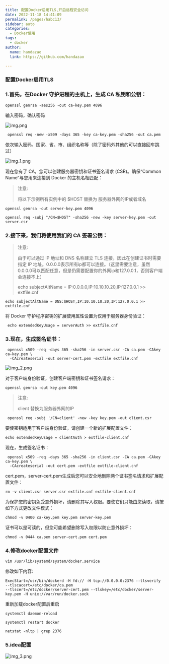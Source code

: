 ```yaml
---
title: 配置Docker启用TLS,开启远程安全访问
date: 2022-11-18 14:41:09 
permalink: /pages/habc13/ 
sidebar: auto 
categories:
  - Docker使用 
tags:
  - docker
author:
  name: handazao
  link: https://github.com/handazao

---
```



### 配置Docker启用TLS

### 1.首先，在Docker 守护进程的主机上，生成 CA 私钥和公钥：

```shell
openssl genrsa -aes256 -out ca-key.pem 4096
```

输入密码，确认密码

![img.png](/img/img.png)

```shell
 openssl req -new -x509 -days 365 -key ca-key.pem -sha256 -out ca.pem
```

依次输入密码、国家、省、市、组织名称等（除了密码外其他的可以直接回车跳过）

![img_1.png](/img/img_1.png)

现在您有了 CA，您可以创建服务器密钥和证书签名请求 (CSR)。确保“Common Name”与您用来连接到 Docker 的主机名相匹配：

> 注意:
>
> 将以下示例所有实例中的 $HOST 替换为 服务器外网的IP或者域名

```shell
openssl genrsa -out server-key.pem 4096

openssl req -subj "/CN=$HOST" -sha256 -new -key server-key.pem -out server.csr
```

### 2.接下来，我们将使用我们的 CA 签署公钥：

> 注意:
>
> 由于可以通过 IP 地址和 DNS 名称建立 TLS 连接，因此在创建证书时需要指定 IP 地址。0.0.0.0表示所有ip都可以连接。（这里需要注意，虽然0.0.0.0可以匹配任意，但是仍需要配置你的外网ip和127.0.0.1，否则客户端会连接不上）
>
> echo subjectAltName = IP:0.0.0.0,IP:10.10.10.20,IP:127.0.0.1 >> extfile.cnf

```shell
echo subjectAltName = DNS:$HOST,IP:10.10.10.20,IP:127.0.0.1 >> extfile.cnf
```

将 Docker 守护程序密钥的扩展使用属性设置为仅用于服务器身份验证：

```shell
 echo extendedKeyUsage = serverAuth >> extfile.cnf

```

### 3.现在，生成签名证书：

```shell
 openssl x509 -req -days 365 -sha256 -in server.csr -CA ca.pem -CAkey ca-key.pem \
  -CAcreateserial -out server-cert.pem -extfile extfile.cnf
```

![img_2.png](/img/img_2.png)

对于客户端身份验证，创建客户端密钥和证书签名请求：

```shell
openssl genrsa -out key.pem 4096
```

> 注意:
> 
> client 替换为服务器外网的IP
```shell
 openssl req -subj '/CN=client' -new -key key.pem -out client.csr

```

要使密钥适用于客户端身份验证，请创建一个新的扩展配置文件：

```shell
echo extendedKeyUsage = clientAuth > extfile-client.cnf
```

现在，生成签名证书：

```shell
 openssl x509 -req -days 365 -sha256 -in client.csr -CA ca.pem -CAkey ca-key.pem \
  -CAcreateserial -out cert.pem -extfile extfile-client.cnf
```

cert.pem，server-cert.pem生成后您可以安全地删除两个证书签名请求和扩展配置文件：

```shell
rm -v client.csr server.csr extfile.cnf extfile-client.cnf
```

为保护您的密钥免受意外损坏，请删除其写入权限。要使它们只能由您读取，请按如下方式更改文件模式：

```shell
chmod -v 0400 ca-key.pem key.pem server-key.pem
```

证书可以是可读的，但您可能希望删除写入权限以防止意外损坏：

```shell
chmod -v 0444 ca.pem server-cert.pem cert.pem
```

### 4.修改docker配置文件

```shell
vim /usr/lib/systemd/system/docker.service
```
修改如下内容:
```
ExecStart=/usr/bin/dockerd -H fd:// -H tcp://0.0.0.0:2376 --tlsverify --tlscacert=/etc/docker/ca.pem
--tlscert=/etc/docker/server-cert.pem --tlskey=/etc/docker/server-key.pem -H unix://var/run/docker.sock
```

重新加载docker配置后重启

```shell
systemctl daemon-reload

systemctl restart docker
```

```shell
netstat -nltp | grep 2376
```
### 5.idea配置

![img_3.png](/img/img_3.png)

